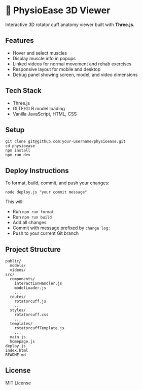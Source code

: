 # 🩻 PhysioEase 3D Viewer

Interactive 3D rotator cuff anatomy viewer built with **Three.js**.

## Features

- Hover and select muscles
- Display muscle info in popups
- Linked videos for normal movement and rehab exercises
- Responsive layout for mobile and desktop
- Debug panel showing screen, model, and video dimensions

## Tech Stack

- Three.js
- GLTF/GLB model loading
- Vanilla JavaScript, HTML, CSS

## Setup

```
git clone git@github.com:your-username/physioease.git
cd physioease
npm install
npm run dev
```

## Deploy Instructions

To format, build, commit, and push your changes:

```
node deploy.js "your commit message"
```

This will:

- Run `npm run format`
- Run `npm run build`
- Add all changes
- Commit with message prefixed by `change log:`
- Push to your current Git branch

## Project Structure

```
public/
  models/
  videos/
src/
  components/
    interactionHandler.js
    modelLoader.js
    ...
  routes/
    rotatorcuff.js
    ...
  styles/
    rotatorcuff.css
    ...
  templates/
    rotatorcuffTemplate.js
    ...
  main.js
  homepage.js
deploy.js
index.html
README.md
```

## License

MIT License
